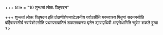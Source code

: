 +++
title = "10 शुन्धतां लोकः पितृषदन"

+++
शुन्धतां लोकः पितृषदन इति प्रोक्षणीशेषमवटेऽवनीय यवोऽसीति यवमवास्य पितॄणां सदनमसीति बर्हिषावस्तीर्य स्वावेशोऽसीति प्रथमपरापातिनं शकलमवास्य घृतेन द्यावापृथिवी आपृणेथामिति स्रुवेण शकले हुत्वा १०